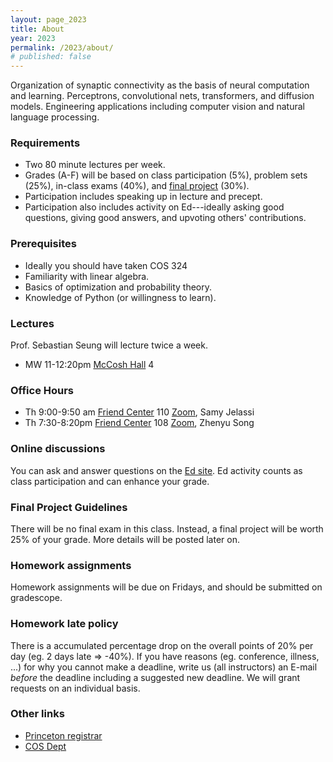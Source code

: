 ```yaml
---
layout: page_2023
title: About
year: 2023
permalink: /2023/about/
# published: false
---
```


Organization of synaptic connectivity as the basis of neural computation and learning. Perceptrons, convolutional nets, transformers, and diffusion models. Engineering applications including computer vision and natural language processing.

### Requirements
  - Two 80 minute lectures per week.  
  - Grades (A-F) will be based on class participation (5%), problem sets (25%), in-class exams (40%), and [final project](https://www.notion.so/COS485-Final-Project-Guidelines-7bcd475f0c41449780d972d4277383ba) (30%).
  - Participation includes speaking up in lecture and precept.
  - Participation also includes activity on Ed---ideally asking good questions, giving good answers, and upvoting others' contributions.

### Prerequisites
  - Ideally you should have taken COS 324
  - Familiarity with linear algebra.
  - Basics of optimization and probability theory.
  - Knowledge of Python (or willingness to learn).

### Lectures
Prof. Sebastian Seung will lecture twice a week.

- MW 11-12:20pm [McCosh Hall][mccosh-hall] 4

### Office Hours
 
- Th 9:00-9:50 am [Friend Center][friend-center]	110 [Zoom](https://princeton.zoom.us/j/882927292), Samy Jelassi
- Th 7:30-8:20pm	 [Friend Center][friend-center] 108 [Zoom](https://princeton.zoom.us/j/911464581), Zhenyu Song


### Online discussions
You can ask and answer questions on the [Ed site](https://edstem.org/us/courses/36236/discussion/).  Ed activity counts as class participation and can enhance your grade.

### Final Project Guidelines
There will be no final exam in this class. Instead, a final project will be worth 25% of your grade. More details will be posted later on.

### Homework assignments
Homework assignments will be due on Fridays, and should be submitted on gradescope.

### Homework late policy

There is a accumulated percentage drop on the overall points of 20% per day (eg. 2 days late => -40%). If you have reasons (eg. conference, illness, ...) for why you cannot make a deadline, write us (all instructors) an E-mail *before* the deadline including a suggested new deadline. We will grant requests on an individual basis.

### Other links
- [Princeton registrar](https://registrar.princeton.edu/course-offerings?term=1204&subject=COS)
- [COS Dept](http://www.cs.princeton.edu/courses/archive/spring20/cos485/)

[mccosh-hall]: https://goo.gl/maps/VY1rCGpwGhYzeNMy9
[friend-center]: https://goo.gl/maps/FbGwEnmNAnC2
[pni]: https://www.google.com/maps/place/Princeton+Neuroscience+Institute/@40.3430949,-74.6547442,17z/data=!3m1!4b1!4m5!3m4!1s0x89c3e6c53815e167:0x52f009cb85093372!8m2!3d40.3430908!4d-74.6525555
[computer-science]: https://goo.gl/maps/23Nw4ktSwZQ2

